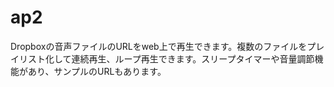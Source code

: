 # ap2
Dropboxの音声ファイルのURLをweb上で再生できます。複数のファイルをプレイリスト化して連続再生、ループ再生できます。スリープタイマーや音量調節機能があり、サンプルのURLもあります。
